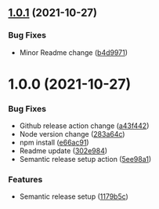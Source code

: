 ## [1.0.1](https://github.com/tara-pogancev/psw-hostpital-system/compare/v1.0.0...v1.0.1) (2021-10-27)


### Bug Fixes

* Minor Readme change ([b4d9971](https://github.com/tara-pogancev/psw-hostpital-system/commit/b4d9971795f3536d1e6237370804d3e166d22f98))

# 1.0.0 (2021-10-27)


### Bug Fixes

* Github release action change ([a43f442](https://github.com/tara-pogancev/psw-hostpital-system/commit/a43f44244e7c71461938ea9563a8bf69710978df))
* Node version change ([283a64c](https://github.com/tara-pogancev/psw-hostpital-system/commit/283a64c8e0a3318cbab8fe9392775aa5a1588dc6))
* npm install ([e66ac91](https://github.com/tara-pogancev/psw-hostpital-system/commit/e66ac9136d2aa55d7a11d7f4d12844c0a5d3bdcb))
* Readme update ([302e984](https://github.com/tara-pogancev/psw-hostpital-system/commit/302e9849aa76a98d566f51a0d7b840864d8ce875))
* Semantic release setup action ([5ee98a1](https://github.com/tara-pogancev/psw-hostpital-system/commit/5ee98a18f19a667b9a6d6197fad3cf0a4fff5f61))


### Features

* Semantic release setup ([1179b5c](https://github.com/tara-pogancev/psw-hostpital-system/commit/1179b5caceea7505a30238cf79d3fabf37200e72))
